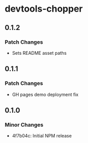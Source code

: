 # devtools-chopper

## 0.1.2

### Patch Changes

- Sets README asset paths

## 0.1.1

### Patch Changes

- GH pages demo deployment fix

## 0.1.0

### Minor Changes

- 4f7b04c: Initial NPM release
